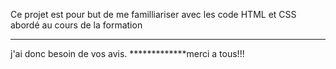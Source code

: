 Ce projet est pour but de me familliariser avec 
les code HTML et CSS abordé au cours de la formation
***************************************************
j'ai donc besoin de vos avis.
*************merci a tous!!!